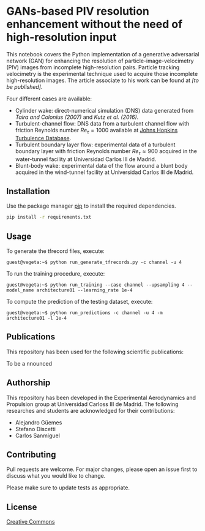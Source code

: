 # **GANs-based PIV resolution enhancement without the need of high-resolution input**

This notebook covers the Python implementation of a generative adversarial network (GAN) for enhancing the resolution of particle-image-velocimetry (PIV) images from incomplete high-resolution pairs. Particle tracking velocimetry is the experimental technique used to acquire those incomplete high-resolution images. The article associate to his work can be found at *[to be published]*.

Four different cases are available:

*   Cylinder wake: direct-numerical simulation (DNS) data generated from *Taira and Colonius (2007)* and *Kutz et al. (2016)*.
*   Turbulent-channel flow: DNS data from a turbulent channel flow with friction Reynolds number $Re_{\tau}=1000$ available at [Johns Hopkins Turbulence Database](http://turbulence.pha.jhu.edu).
*   Turbulent boundary layer flow: experimental data of a turbulent boundary layer with friction Reynolds number $Re_{\tau}\approx 900$ acquired in the water-tunnel facility at Universidad Carlos III de Madrid.
*   Blunt-body wake: experimental data of the flow around a blunt body acquired in the wind-tunnel facility at Universidad Carlos III de Madrid.

## **Installation**

Use the package manager [pip](https://pip.pypa.io/en/stable/) to install the required dependencies.

```bash
pip install -r requirements.txt
```

## **Usage**

To generate the tfrecord files, execute:

```console
guest@vegeta:~$ python run_generate_tfrecords.py -c channel -u 4
```

To run the training procedure, execute:

```console
guest@vegeta:~$ python run_training --case channel --upsampling 4 --model_name architecture01 --learning_rate 1e-4
```

To compute the prediction of the testing dataset, execute:

```console
guest@vegeta:~$ python run_predictions -c channel -u 4 -m architecture01 -l 1e-4
```

## **Publications**
This repository has been used for the following scientific publications:

To be a nnounced

## **Authorship**
This repository has been developed in the Experimental Aerodynamics and Propulsion group at Universidad Carloss III de Madrid. The following researches and students are acknowledged for their contributions:
- Alejandro Güemes
- Stefano Discetti
- Carlos Sanmiguel

## **Contributing**
Pull requests are welcome. For major changes, please open an issue first to discuss what you would like to change.

Please make sure to update tests as appropriate.

## **License**
[Creative Commons](https://creativecommons.org)